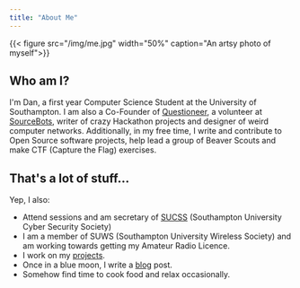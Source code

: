 ```yaml
---
title: "About Me"
---
```


{{< figure src="/img/me.jpg" width="50%" caption="An artsy photo of myself">}}

## Who am I?

I'm Dan, a first year Computer Science Student at the University of Southampton. I am also a Co-Founder of [Questioneer][Questioneer], a volunteer at [SourceBots][SourceBots], writer of crazy Hackathon projects and designer of weird computer networks. Additionally, in my free time, I write and contribute to Open Source software projects, help lead a group of Beaver Scouts and make CTF (Capture the Flag) exercises.

## That's a lot of stuff...

Yep, I also:

- Attend sessions and am secretary of [SUCSS][sucss] (Southampton University Cyber Security Society)
- I am a member of SUWS (Southampton University Wireless Society) and am working towards getting my Amateur Radio Licence.
- I work on my [projects](/projects).
- Once in a blue moon, I write a [blog](/posts) post.
- Somehow find time to cook food and relax occasionally.


[Questioneer]: https://questioneer.co.uk
[SourceBots]: /projects/sourcebots
[sucss]: /projects/sucss
